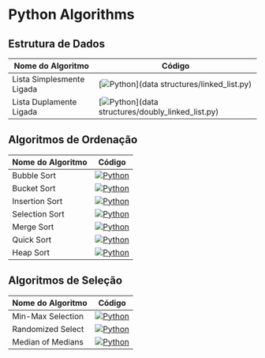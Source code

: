 # Python Algorithms


## Estrutura de Dados

| Nome do Algoritmo         | Código                                                                                                    |
|---------------------------|-----------------------------------------------------------------------------------------------------------|
| Lista Simplesmente Ligada | [![Python](https://img.shields.io/badge/Python-Click%20here-blue)](data structures/linked_list.py)        |
| Lista Duplamente Ligada   | [![Python](https://img.shields.io/badge/Python-Click%20here-blue)](data structures/doubly_linked_list.py) |


## Algoritmos de Ordenação

| Nome do Algoritmo | Código                                                                                        |
|-------------------|-----------------------------------------------------------------------------------------------|
| Bubble Sort       | [![Python](https://img.shields.io/badge/Python-Click%20here-blue)](sorting/bubble_sort.py)    |
| Bucket Sort       | [![Python](https://img.shields.io/badge/Python-Click%20here-blue)](sorting/bucket_sort.py)    |
| Insertion Sort    | [![Python](https://img.shields.io/badge/Python-Click%20here-blue)](sorting/insertion_sort.py) |
| Selection Sort    | [![Python](https://img.shields.io/badge/Python-Click%20here-blue)](sorting/selection_sort.py) |
| Merge Sort        | [![Python](https://img.shields.io/badge/Python-Click%20here-blue)](sorting/merge_sort.py)     |
| Quick Sort        | [![Python](https://img.shields.io/badge/Python-Click%20here-blue)](sorting/quick_sort.py)     |
| Heap Sort         | [![Python](https://img.shields.io/badge/Python-Click%20here-blue)](sorting/heap_sort.py)      |

## Algoritmos de Seleção

| Nome do Algoritmo  | Código |
|--------------------|--------|
| Min-Max Selection | [![Python](https://img.shields.io/badge/Python-Click%20here-blue)](selection/min_max_selection.py) |
| Randomized Select | [![Python](https://img.shields.io/badge/Python-Click%20here-blue)](selection/randomized_select.py) |
| Median of Medians | [![Python](https://img.shields.io/badge/Python-Click%20here-blue)](selection/median_of_medians.py) |



